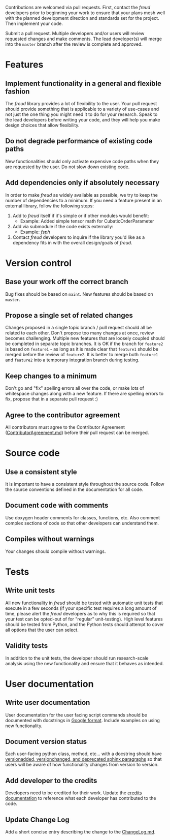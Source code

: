 Contributions are welcomed via pull requests. First, contact the _freud_ developers prior to beginning
your work to ensure that your plans mesh well with the planned development direction and standards set for the project.
Then implement your code.

Submit a pull request. Multiple developers and/or users will review requested changes and make comments.
The lead developer(s) will merge into the `master` branch after the review is complete and approved.

# Features

## Implement functionality in a general and flexible fashion

The _freud_ library provides a lot of flexibility to the user. Your pull request should provide something that is
applicable to a variety of use-cases and not just the one thing you might need it to do for your research. Speak to the
lead developers before writing your code, and they will help you make design choices that allow flexibility.

## Do not degrade performance of existing code paths

New functionalities should only activate expensive code paths when they are requested by the user.
Do not slow down existing code.

## Add dependencies only if absolutely necessary

In order to make _freud_ as widely available as possible, we try to keep the number of dependencies to a minimum.
If you need a feature present in an external library, follow the following steps:

1. Add to _freud_ itself if it's simple or if other modules would benefit:
    * Example: Added simple tensor math for CubaticOrderParameter
2. Add via submodule if the code exists externally:
    * Example: _fsph_
3. Contact _freud_ developers to inquire if the library you'd like as a dependency fits in with the overall design/goals
of _freud_.

# Version control

## Base your work off the correct branch

Bug fixes should be based on `maint`. New features should be based on `master`.

## Propose a single set of related changes

Changes proposed in a single topic branch / pull request should all be related to each other. Don't propose too
many changes at once, review becomes challenging. Multiple new features that are loosely coupled should be completed
in separate topic branches. It is OK if the branch for `feature2` is based on `feature1` - as long as it is made clear
that `feature1` should be merged before the review of `feature2`. It is better to merge both `feature1` and `feature2`
into a temporary integration branch during testing.

## Keep changes to a minimum

Don't go and "fix" spelling errors all over the code, or make lots of whitespace changes along with a new feature.
If there are spelling errors to fix, propose that in a separate pull request :)

## Agree to the contributor agreement

All contributors must agree to the Contributor Agreement ([ContributorAgreement.md](ContributorAgreement.md))
before their pull request can be merged.

# Source code

## Use a consistent style

It is important to have a consistent style throughout the source code.
Follow the source conventions defined in the documentation for all code.

## Document code with comments

Use doxygen header comments for classes, functions, etc.
Also comment complex sections of code so that other developers can understand them.

## Compiles without warnings

Your changes should compile without warnings.

# Tests

## Write unit tests

All new functionality in _freud_ should be tested with automatic unit tests that execute in a few seconds (if your
specific test requires a long amount of time, please alert the _freud_ developers as to why this is required so that
your test can be opted-out of for "regular" unit-testing). High level features should be tested from Python, and the
Python tests should attempt to cover all options that the user can select.

## Validity tests

In addition to the unit tests, the developer should run research-scale analysis using the new functionality and
ensure that it behaves as intended.

# User documentation

## Write user documentation

User documentation for the user facing script commands should be documented with docstrings in [Google format](https://sphinxcontrib-napoleon.readthedocs.io/en/latest/example_google.html).
Include examples on using new functionality.

## Document version status

Each user-facing python class, method, etc... with a docstring should have [versionadded, versionchanged, and
deprecated sphinx paragraphs](https://www.sphinx-doc.org/en/master/usage/restructuredtext/directives.html#directive-versionadded) so that users will be aware of
how functionality changes from version to version.

## Add developer to the credits

Developers need to be credited for their work. Update the [credits documentation](doc/source/credits.rst)
to reference what each developer has contributed to the code.

## Update Change Log

Add a short concise entry describing the change to the [ChangeLog.md](ChangeLog.md).
